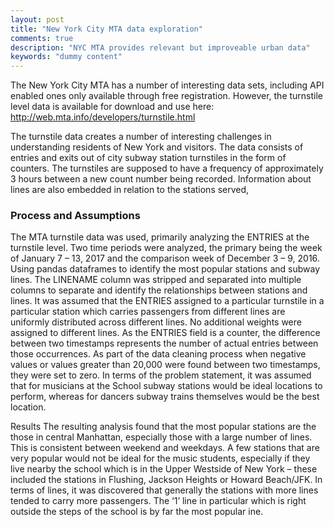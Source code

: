 ```yaml
---
layout: post
title: "New York City MTA data exploration"
comments: true
description: "NYC MTA provides relevant but improveable urban data"
keywords: "dummy content"
---
```


The New York City MTA has a number of interesting data sets, including API enabled ones only available through free registration. However,
the turnstile level data is available for download and use here: http://web.mta.info/developers/turnstile.html

The turnstile data creates a number of interesting challenges in understanding residents of New York and visitors. The data consists of 
entries and exits out of city subway station turnstiles in the form of counters. The turnstiles are supposed to have a frequency of
approximately 3 hours between a new count number being recorded. Information about lines are also embedded in relation to the stations
served, 

### Process and Assumptions ###
The MTA turnstile data was used, primarily analyzing the ENTRIES at the turnstile level. Two time periods were analyzed, the primary being the week of January 7 – 13, 2017 and the comparison week of December 3 – 9, 2016. Using pandas dataframes to identify the most
popular stations and subway lines. The LINENAME column was stripped and separated into multiple columns to separate and identify the 
relationships between stations and lines. It was assumed that the ENTRIES assigned to a particular turnstile in a particular station which
carries passengers from different lines are uniformly distributed across different lines. No additional weights were assigned to different 
lines. As the ENTRIES field is a counter, the difference between two timestamps represents the number of actual entries between those
occurrences. As part of the data cleaning process when negative values or values greater than 20,000 were found between two timestamps, 
they were set to zero. In terms of the problem statement, it was assumed that for musicians at the School subway stations would be ideal
locations to perform, whereas for dancers subway trains themselves would be the best location.

Results
The resulting analysis found that the most popular stations are the those in central
Manhattan, especially those with a large number of lines. This is consistent between weekend
and weekdays. A few stations that are very popular would not be ideal for the music students,
especially if they live nearby the school which is in the Upper Westside of New York – these
included the stations in Flushing, Jackson Heights or Howard Beach/JFK. In terms of lines, it
was discovered that generally the stations with more lines tended to carry more passengers.
The ‘1’ line in particular which is right outside the steps of the school is by far the most popular
ine.
